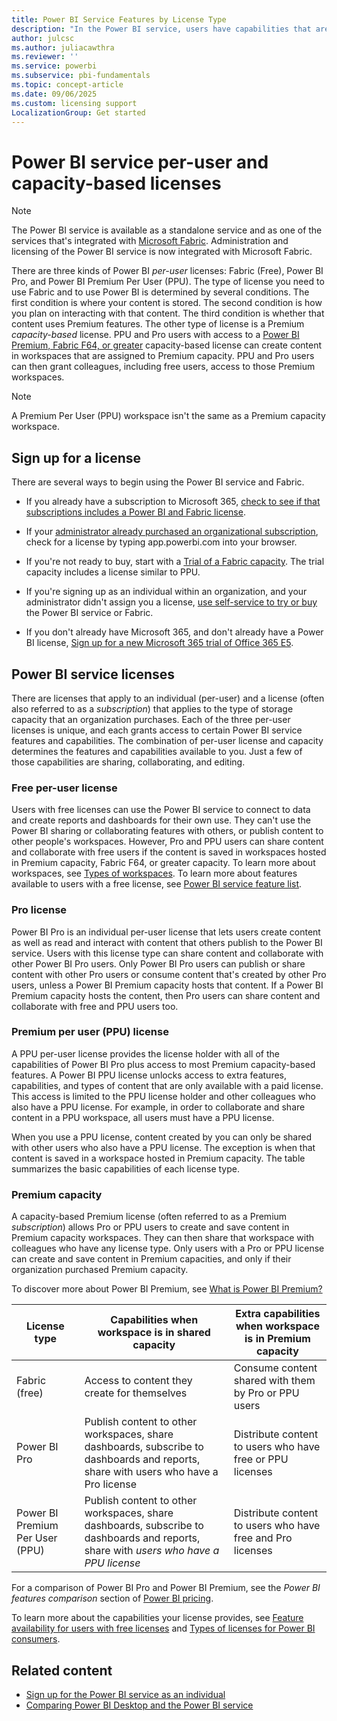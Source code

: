 ```yaml
---
title: Power BI Service Features by License Type
description: "In the Power BI service, users have capabilities that are based on their per-user license and where content is stored."
author: julcsc
ms.author: juliacawthra
ms.reviewer: ''
ms.service: powerbi
ms.subservice: pbi-fundamentals
ms.topic: concept-article
ms.date: 09/06/2025
ms.custom: licensing support
LocalizationGroup: Get started
---
```


# Power BI service per-user and capacity-based licenses

> [!NOTE]
> The Power BI service is available as a standalone service and as one of the services that's integrated with [Microsoft Fabric](/fabric/get-started/microsoft-fabric-overview). Administration and licensing of the Power BI service is now integrated with Microsoft Fabric.

There are three kinds of Power BI *per-user* licenses: Fabric (Free), Power BI Pro, and Power BI Premium Per User (PPU). The type of license you need to use Fabric and to use Power BI is determined by several conditions. The first condition is where your content is stored. The second condition is how you plan on interacting with that content. The third condition is whether that content uses Premium features. The other type of license is a Premium *capacity-based* license. PPU and Pro users with access to a [Power BI Premium, Fabric F64, or greater](https://www.microsoft.com/power-platform/products/power-bi/pricing) capacity-based license can create content in workspaces that are assigned to Premium capacity. PPU and Pro users can then grant colleagues, including free users, access to those Premium workspaces.

> [!NOTE]
> A Premium Per User (PPU) workspace isn't the same as a Premium capacity workspace.  

## Sign up for a license

There are several ways to begin using the Power BI service and Fabric.

- If you already have a subscription to Microsoft 365, [check to see if that subscriptions includes a Power BI and Fabric license](../consumer/end-user-license.md).

- If your [administrator already purchased an organizational subscription](../fabric/admin/admin-overview), check for a license by typing app.powerbi.com into your browser.

- If you're not ready to buy, start with a [Trial of a Fabric capacity](/fabric/get-started/fabric-trial). The trial capacity includes a license similar to PPU.

- If you're signing up as an individual within an organization, and your administrator didn't assign you a license, [use self-service to try or buy](service-self-service-signup-purchase-for-power-bi.md) the Power BI service or Fabric.

- If you don't already have Microsoft 365, and don't already have a Power BI license, [Sign up for a new Microsoft 365 trial of Office 365 E5](../enterprise/service-admin-signing-up-for-power-bi-with-a-new-office-365-trial.md).

## Power BI service licenses

There are licenses that apply to an individual (per-user) and a license (often also referred to as a *subscription*) that applies to the type of storage capacity that an organization purchases. Each of the three per-user licenses is unique, and each grants access to certain Power BI service features and capabilities. The combination of per-user license and capacity determines the features and capabilities available to you. Just a few of those capabilities are sharing, collaborating, and editing.

### Free per-user license

Users with free licenses can use the Power BI service to connect to data and create reports and dashboards for their own use. They can't use the Power BI sharing or collaborating features with others, or publish content to other people's workspaces. However, Pro and PPU users can share content and collaborate with free users if the content is saved in workspaces hosted in Premium capacity, Fabric F64, or greater capacity. To learn more about workspaces, see [Types of workspaces](../consumer/end-user-workspaces.md#types-of-workspaces). To learn more about features available to users with a free license, see [Power BI service feature list](../consumer/end-user-features.md).

### Pro license

Power BI Pro is an individual per-user license that lets users create content as well as read and interact with content that others publish to the Power BI service. Users with this license type can share content and collaborate with other Power BI Pro users. Only Power BI Pro users can publish or share content with other Pro users or consume content that's created by other Pro users, unless a Power BI Premium capacity hosts that content. If a Power BI Premium capacity hosts the content, then Pro users can share content and collaborate with free and PPU users too.

### Premium per user (PPU) license

A PPU per-user license provides the license holder with all of the capabilities of Power BI Pro plus access to most Premium capacity-based features. A Power BI PPU license unlocks access to extra features, capabilities, and types of content that are only available with a paid license. This access is limited to the PPU license holder and other colleagues who also have a PPU license. For example, in order to collaborate and share content in a PPU workspace, all users must have a PPU license.

When you use a PPU license, content created by you can only be shared with other users who also have a PPU license. The exception is when that content is saved in a workspace hosted in Premium capacity. The table summarizes the basic capabilities of each license type.

### Premium capacity

A capacity-based Premium license (often referred to as a Premium *subscription*) allows Pro or PPU users to create and save content in Premium capacity workspaces. They can then share that workspace with colleagues who have any license type. Only users with a Pro or PPU license can create and save content in Premium capacities, and only if their organization purchased Premium capacity.

To discover more about Power BI Premium, see [What is Power BI Premium?](../enterprise/powerbi/service-premium-what-is)

| License type | Capabilities when workspace is in shared capacity | Extra capabilities when workspace is in Premium capacity |
| --------- | ----------- | ----------- |
| Fabric (free) | Access to content they create for themselves | Consume content shared with them by Pro or PPU users |
| Power BI Pro | Publish content to other workspaces, share dashboards, subscribe to dashboards and reports, share with users who have a Pro license | Distribute content to users who have free or PPU licenses |
| Power BI Premium Per User (PPU) | Publish content to other workspaces, share dashboards, subscribe to dashboards and reports, share with *users who have a PPU license* | Distribute content to users who have free and Pro licenses |

For a comparison of Power BI Pro and Power BI Premium, see the *Power BI features comparison* section of [Power BI pricing](https://powerbi.microsoft.com/pricing/).

To learn more about the capabilities your license provides, see [Feature availability for users with free licenses](../consumer/end-user-features.md) and [Types of licenses for Power BI consumers](../power-bi/fundamentals/end-user-license).

## Related content

- [Sign up for the Power BI service as an individual](service-self-service-signup-for-power-bi.md)
- [Comparing Power BI Desktop and the Power BI service](/power-bi/fundamentals/power-bi-overview)
